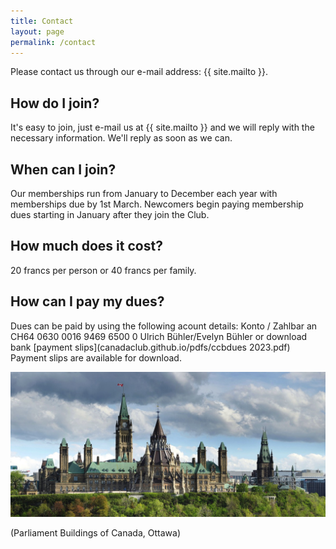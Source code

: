 ```yaml
---
title: Contact
layout: page
permalink: /contact
---
```


Please contact us through our e-mail address: {{ site.mailto }}.

## How do I join?
It's easy to join, just e-mail us at {{ site.mailto }} and we will reply with the necessary information.
We'll reply as soon as we can.

## When can I join?
Our memberships run from January to December each year with memberships due by 1st March. 
Newcomers begin paying membership dues starting in January after they join the Club.

## How much does it cost?
20 francs per person or 40 francs per family.

## How can I pay my dues?
Dues can be paid by using the following acount details:
Konto / Zahlbar an
CH64 0630 0016 9469 6500 0
Ulrich Bühler/Evelyn Bühler
or download bank [payment slips](canadaclub.github.io/pdfs/ccbdues 2023.pdf)
Payment slips are available for download.

![Parliament Buildings of Canada, Ottawa](images/parliament.jpg)

(Parliament Buildings of Canada, Ottawa)
